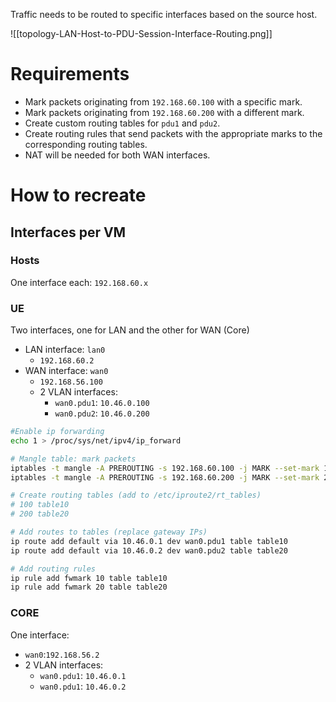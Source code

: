 Traffic needs to be routed to specific interfaces based on the source host.

![[topology-LAN-Host-to-PDU-Session-Interface-Routing.png]]

# Requirements
- Mark packets originating from `192.168.60.100` with a specific mark.
- Mark packets originating from `192.168.60.200` with a different mark.
- Create custom routing tables for `pdu1` and `pdu2`.
- Create routing rules that send packets with the appropriate marks to the corresponding routing tables.
- NAT will be needed for both WAN interfaces.
# How to recreate
## Interfaces per VM
### Hosts
One interface each: `192.168.60.x`
### UE
Two interfaces, one for LAN and the other for WAN (Core)
- LAN interface: `lan0`
	- `192.168.60.2`
- WAN interface: `wan0`
	- `192.168.56.100`
	- 2 VLAN interfaces:
		- `wan0.pdu1`: `10.46.0.100`
		- `wan0.pdu2`: `10.46.0.200`

```bash
#Enable ip forwarding
echo 1 > /proc/sys/net/ipv4/ip_forward

# Mangle table: mark packets
iptables -t mangle -A PREROUTING -s 192.168.60.100 -j MARK --set-mark 10
iptables -t mangle -A PREROUTING -s 192.168.60.200 -j MARK --set-mark 20

# Create routing tables (add to /etc/iproute2/rt_tables)
# 100 table10
# 200 table20

# Add routes to tables (replace gateway IPs)
ip route add default via 10.46.0.1 dev wan0.pdu1 table table10
ip route add default via 10.46.0.2 dev wan0.pdu2 table table20

# Add routing rules
ip rule add fwmark 10 table table10
ip rule add fwmark 20 table table20
```
### CORE
One interface:
- `wan0`:`192.168.56.2`
- 2 VLAN interfaces:
	- `wan0.pdu1`: `10.46.0.1`
	- `wan0.pdu1`: `10.46.0.2`